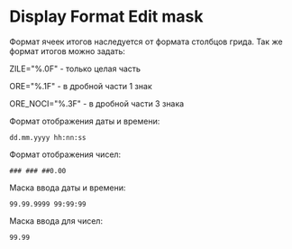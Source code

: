 # Display Format Edit mask

Формат ячеек итогов наследуется от формата столбцов грида. Так же формат итогов можно задать:

ZILE="%.0F"  - только целая часть

ORE="%.1F" - в дробной части 1 знак 

ORE\_NOCI="%.3F" - в дробной части 3 знака

Формат отображения даты и времени:

`dd.mm.yyyy hh:nn:ss`

Формат отображения чисел:

`### ### ##0.00`

Маска ввода даты и времени:

`99.99.9999 99:99:99`

Маска ввода для чисел:

`99.99`

